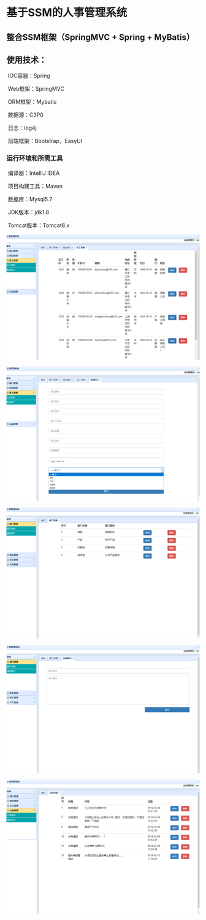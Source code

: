 # 基于SSM的人事管理系统

## 整合SSM框架（SpringMVC + Spring + MyBatis）

## 使用技术：

​	IOC容器：Spring

​	Web框架：SpringMVC

​	ORM框架：Mybatis

​	数据源：C3P0

​	日志：log4j

​	前端框架：Bootstrap，EasyUI

### 运行环境和所需工具

​	编译器：IntelliJ IDEA

​	项目构建工具：Maven

​	数据库：Mysql5.7

​	JDK版本：jdk1.8

​	Tomcat版本：Tomcat8.x



![emplist](emplist.png)

![empadd](empadd.png)

![deptlist](deptlist.png)

![deptadd](deptadd.png)

![postlist](postlist.png)
